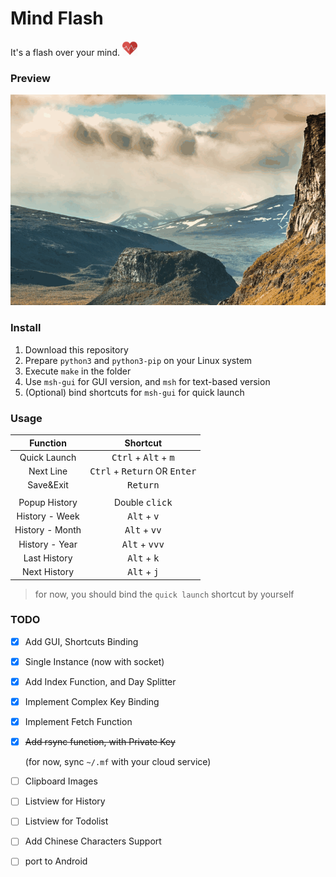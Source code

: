 # Mind Flash

It's a flash over your mind. <img src="./icons/pulse_heart.png" width="24">

### Preview

![preview-01](./previews/preview-01.gif)

### Install

1. Download this repository
2. Prepare `python3` and `python3-pip` on your Linux system
3. Execute `make` in the folder
4. Use `msh-gui` for GUI version, and `msh` for text-based version
5. (Optional) bind shortcuts for `msh-gui` for quick launch

### Usage

|    Function     |                 Shortcut                 |
| :-------------: | :--------------------------------------: |
|  Quick Launch   | <kbd>Ctrl</kbd> + <kbd>Alt</kbd> + <kbd>m</kbd> |
|    Next Line    | <kbd>Ctrl</kbd> + <kbd>Return</kbd> OR <kbd>Enter</kbd> |
|    Save&Exit    |            <kbd>Return</kbd>             |
|                 |                                          |
|  Popup History  |         Double <kbd>click</kbd>          |
|  History - Week  | <kbd>Alt</kbd> + <kbd>v</kbd> |
| History - Month  | <kbd>Alt</kbd> + <kbd>vv</kbd> |
| History - Year | <kbd>Alt</kbd> + <kbd>vvv</kbd> |
|  Last History   | <kbd>Alt</kbd> + <kbd>k</kbd> |
|  Next History   | <kbd>Alt</kbd> + <kbd>j</kbd> |

> for now, you should bind the `quick launch` shortcut by yourself

### TODO

- [x] Add GUI, Shortcuts Binding

- [x] Single Instance (now with socket)

- [x] Add Index Function, and Day Splitter

- [x] Implement Complex Key Binding

- [x] Implement Fetch Function

- [x] ~~Add rsync function, with Private Key~~ 

  (for now, sync `~/.mf` with your cloud service)

- [ ] Clipboard Images

- [ ] Listview for History

- [ ] Listview for Todolist

- [ ] Add Chinese Characters Support

- [ ] port to Android
